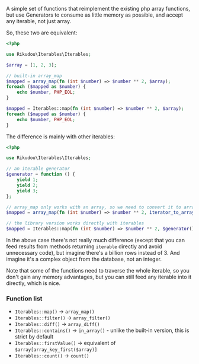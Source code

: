 A simple set of functions that reimplement the existing php array functions, but use Generators to consume as little
memory as possible, and accept any iterable, not just array.

So, these two are equivalent:

```php
<?php

use Rikudou\Iterables\Iterables;

$array = [1, 2, 3];

// built-in array_map
$mapped = array_map(fn (int $number) => $number ** 2, $array);
foreach ($mapped as $number) {
    echo $number, PHP_EOL;
}

$mapped = Iterables::map(fn (int $number) => $number ** 2, $array);
foreach ($mapped as $number) {
    echo $number, PHP_EOL;
}
```

The difference is mainly with other iterables:

```php
<?php

use Rikudou\Iterables\Iterables;

// an iterable generator
$generator = function () {
    yield 1;
    yield 2;
    yield 3;
};

// array_map only works with an array, so we need to convert it to array first
$mapped = array_map(fn (int $number) => $number ** 2, iterator_to_array($generator()));

// the library version works directly with iterables
$mapped = Iterables::map(fn (int $number) => $number ** 2, $generator());
```

In the above case there's not really much difference 
(except that you can feed results from methods returning `iterable` directly and avoid unnecessary code),
but imagine there's a billion rows instead of 3. And imagine it's a complex object from the database, not an integer.

Note that some of the functions need to traverse the whole iterable, so you don't gain any memory advantages, but
you can still feed any iterable into it directly, which is nice.

### Function list

- `Iterables::map()` -> `array_map()`
- `Iterables::filter()` -> `array_filter()`
- `Iterables::diff()` -> `array_diff()`
- `Iterables::contains()` -> `in_array()` - unlike the built-in version, this is strict by default
- `Iterables::firstValue()` -> equivalent of `$array[array_key_first($array)]`
- `Iterables::count()` -> `count()`
